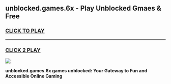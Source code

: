 
## unblocked.games.6x - Play Unblocked Gmaes & Free
<h3>
<a href="https://premium.freeplayer.one?title=unblocked.games.6x&ref=20F">CLICK TO PLAY</a></h3>
<hr>

<h3>
<a href="https://premium.freeplayer.one?title=unblocked.games.6x&ref=20F">CLICK 2 PLAY</a>
  
</h3>

<a href="https://premium.freeplayer.one?title=unblocked.games.6x&ref=20F/"><img src="https://clearcache.store/games.png"></a>


**unblocked.games.6x games unblocked: Your Gateway to Fun and Accessible Online Gaming**
